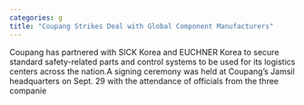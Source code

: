 ```yaml
---
categories: g
title: "Coupang Strikes Deal with Global Component Manufacturers"
---
```

Coupang has partnered with SICK Korea and EUCHNER Korea to secure standard safety-related parts and control systems to be used for its logistics centers across the nation.A signing ceremony was held at Coupang’s Jamsil headquarters on Sept. 29 with the attendance of officials from the three companie